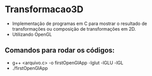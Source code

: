 # Transformacao3D
- Implementação de programas em C para mostrar o resultado de transformações ou composição de transformações em 2D.
- Utilizando OpenGL
## Comandos para rodar os códigos:
- g++ <arquivo.c> -o firstOpenGlApp -lglut -lGLU -lGL
- ./firstOpenGlApp 
</br>

